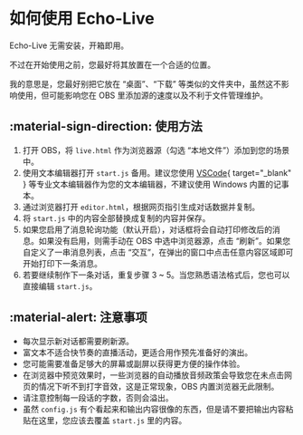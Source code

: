# 如何使用 Echo-Live

Echo-Live 无需安装，开箱即用。

<p style="color: var(--md-default-fg-color--light);">不过在开始使用之前，您最好将其放置在一个合适的位置。</p>

<p style="color: var(--md-default-fg-color--lighter);">我的意思是，您最好别把它放在 “桌面”、“下载” 等类似的文件夹中，虽然这不影响使用，但可能影响您在 OBS 里添加源的速度以及不利于文件管理维护。</p>

## :material-sign-direction: 使用方法
1. 打开 OBS，将 `live.html` 作为浏览器源（勾选 “本地文件”）添加到您的场景中。
2. 使用文本编辑器打开 `start.js` 备用。建议您使用 [VSCode](https://code.visualstudio.com/){ target="_blank" } 等专业文本编辑器作为您的文本编辑器，不建议使用 Windows 内置的记事本。
3. 通过浏览器打开 `editor.html`，根据网页指引生成对话数据并复制。
4. 将 `start.js` 中的内容全部替换成复制的内容并保存。
5. 如果您启用了消息轮询功能（默认开启），对话框将会自动打印修改后的消息。如果没有启用，则需手动在 OBS 中选中浏览器源，点击 “刷新”。如果您自定义了一串消息列表，点击 “交互”，在弹出的窗口中点击任意内容区域即可开始打印下一条消息。
6. 若要继续制作下一条对话，重复步骤 3 ~ 5。当您熟悉语法格式后，您也可以直接编辑 `start.js`。

## :material-alert: 注意事项
- 每次显示新对话都需要刷新源。
- 富文本不适合快节奏的直播活动，更适合用作预先准备好的演出。
- 您可能需要准备足够大的屏幕或副屏以获得更方便的操作体验。
- 在浏览器中预览效果时，一些浏览器的自动播放音频政策会导致您在未点击网页的情况下听不到打字音效，这是正常现象，OBS 内置浏览器无此限制。
- 请注意控制每一段话的字数，否则会溢出。
- 虽然 `config.js` 有个看起来和输出内容很像的东西，但是请不要把输出内容粘贴在这里，您应该去覆盖 `start.js` 里的内容。
